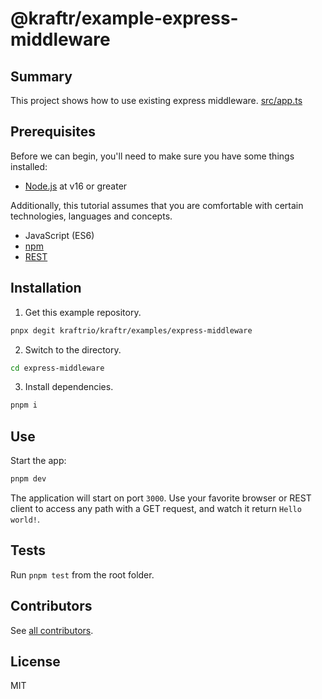 
# @kraftr/example-express-middleware

## Summary

This project shows how to use existing express middleware.
[src/app.ts](./src/app.ts)

## Prerequisites

Before we can begin, you'll need to make sure you have some things installed:

- [Node.js](https://nodejs.org/en/) at v16 or greater

Additionally, this tutorial assumes that you are comfortable with certain
technologies, languages and concepts.

- JavaScript (ES6)
- [npm](https://www.npmjs.com/)
- [REST](https://en.wikipedia.org/wiki/Representational_state_transfer)

## Installation

1. Get this example repository.

```sh
pnpx degit kraftrio/kraftr/examples/express-middleware
```

2. Switch to the directory.

```sh
cd express-middleware

```

3. Install dependencies.

```sh
pnpm i

```

## Use

Start the app:

```sh
pnpm dev
```

The application will start on port `3000`. Use your favorite browser or REST
client to access any path with a GET request, and watch it return
`Hello world!`.

## Tests

Run `pnpm test` from the root folder.

## Contributors

See
[all contributors](https://github.com/kraftrio/kraftr/graphs/contributors).

## License

MIT
